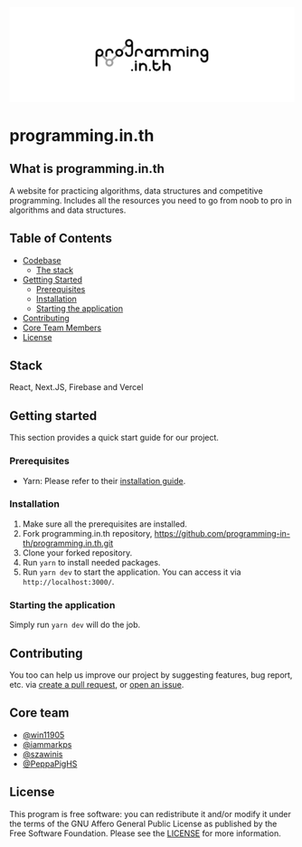 [![programming.in.th](https://raw.githubusercontent.com/programming-in-th/artworks/master/png/readme_banner.png)](https://betabeta.programming.in.th)

# programming.in.th

## What is programming.in.th

A website for practicing algorithms, data structures and competitive programming. Includes all the resources you need to go from noob to pro in algorithms and data structures.

## Table of Contents

- [Codebase](#codebase)
  - [The stack](#stack)
- [Gettting Started](#getting-started)
  - [Prerequisites](#prerequisites)
  - [Installation](#installation)
  - [Starting the application](#starting-the-application)
- [Contributing](#contributing)
- [Core Team Members](#core-team)
- [License](#license)

## Stack

React, Next.JS, Firebase and Vercel

## Getting started

This section provides a quick start guide for our project.

### Prerequisites

- Yarn: Please refer to their [installation guide](https://yarnpkg.com/en/docs/install).

### Installation

1. Make sure all the prerequisites are installed.
2. Fork programming.in.th repository, https://github.com/programming-in-th/programming.in.th.git
3. Clone your forked repository.
4. Run `yarn` to install needed packages.
5. Run `yarn dev` to start the application. You can access it via `http://localhost:3000/`.

### Starting the application

Simply run `yarn dev` will do the job.

## Contributing

You too can help us improve our project by suggesting features, bug report, etc. via [create a pull request](https://github.com/programming-in-th/programming.in.th/pulls), or [open an issue](https://github.com/programming-in-th/programming.in.th/issues).

## Core team

- [@win11905](https://github.com/win11905)
- [@iammarkps](https://github.com/iammarkps)
- [@szawinis](https://github.com/szawinis)
- [@PeppaPigHS](https://github.com/PeppaPigHS)

## License

This program is free software: you can redistribute it and/or modify it under the terms of the GNU Affero General Public License as published by the Free Software Foundation. Please see the [LICENSE](https://github.com/programming-in-th/programming.in.th/blob/master/LICENSE) for more information.
